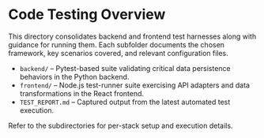 # Code Testing Overview

This directory consolidates backend and frontend test harnesses along with guidance for running them. Each subfolder documents the chosen framework, key scenarios covered, and relevant configuration files.

- `backend/` – Pytest-based suite validating critical data persistence behaviors in the Python backend.
- `frontend/` – Node.js test-runner suite exercising API adapters and data transformations in the React frontend.
- `TEST_REPORT.md` – Captured output from the latest automated test execution.

Refer to the subdirectories for per-stack setup and execution details.

